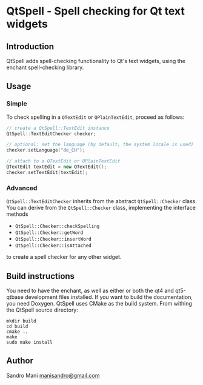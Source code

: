 QtSpell - Spell checking for Qt text widgets
============================================

Introduction
------------
QtSpell adds spell-checking functionality to Qt's text widgets, using the
enchant spell-checking library.


Usage
-----
### Simple
To check spelling in a `QTextEdit` or `QPlainTextEdit`, proceed as follows:
```c++
// create a QtSpell::TextEdit instance
QtSpell::TextEditChecker checker;

// optional: set the language (by default, the system locale is used)
checker.setLanguage("de_CH");

// attach to a QTextEdit or QPlainTextEdit
QTextEdit textEdit = new QTextEdit();
checker.setTextEdit(textEdit);
```

### Advanced
`QtSpell::TextEditChecker` inherits from the abstract `QtSpell::Checker` class.
You can derive from the `QtSpell::Checker` class, implementing the interface
methods

- `QtSpell::Checker::checkSpelling`
- `QtSpell::Checker::getWord`
- `QtSpell::Checker::insertWord`
- `QtSpell::Checker::isAttached`

to create a spell checker for any other widget.


Build instructions
------------------
You need to have the enchant, as well as either or both the qt4 and qt5-qtbase
development files installed. If you want to build the documentation, you need
Doxygen.
QtSpell uses CMake as the build system. From withing the QtSpell source directory:
```shell
mkdir build
cd build
cmake ..
make
sudo make install
```

Author
------
Sandro Mani <manisandro@gmail.com>
